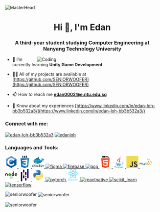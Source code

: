 ![MasterHead](https://api10.iloveimg.com/v1/download/4cpnykr1jkfcr9mjgx3b4g4bpkz2559mjzdq0snAbtrl6g0bgnw8dm5tr4n8xc7w60k8ktw87pw8rfs47nls2lA5lw0fv9m48bhz2ybsqzvh3kg7qbkAy9dp3pf5ycvkm5ftxApjt2dwrr0f2w8jfd1rmzt7z49bAm2ypqbp0qttk8mztcmq)
<h1 align="center">Hi 👋, I'm Edan</h1>
<h3 align="center">A third-year student studying Computer Engineering at Nanyang Technology University</h3>
<img align="right" alt="Coding" width="400" src="https://media.tenor.com/-UygBh3nnfEAAAAC/coding.gif">

- 🌱 I’m currently learning **Unity Game Development**

- 👨‍💻 All of my projects are available at [https://github.com/SENIORWOOFER](https://github.com/SENIORWOOFER)

- 📫 How to reach me **edan0002@e.ntu.edu.sg**

- 📄 Know about my experiences [https://www.linkedin.com/in/edan-loh-bb3b532a3/](https://www.linkedin.com/in/edan-loh-bb3b532a3/)

<h3 align="left">Connect with me:</h3>
<p align="left">
<a href="https://linkedin.com/in/edan-loh-bb3b532a3" target="blank"><img align="center" src="https://raw.githubusercontent.com/rahuldkjain/github-profile-readme-generator/master/src/images/icons/Social/linked-in-alt.svg" alt="edan-loh-bb3b532a3" height="30" width="40" /></a>
<a href="https://instagram.com/edanloh" target="blank"><img align="center" src="https://raw.githubusercontent.com/rahuldkjain/github-profile-readme-generator/master/src/images/icons/Social/instagram.svg" alt="edanloh" height="30" width="40" /></a>
</p>

<h3 align="left">Languages and Tools:</h3>
<p align="left"> <a href="https://www.cprogramming.com/" target="_blank" rel="noreferrer"> <img src="https://raw.githubusercontent.com/devicons/devicon/master/icons/c/c-original.svg" alt="c" width="40" height="40"/> </a> <a href="https://www.w3schools.com/css/" target="_blank" rel="noreferrer"> <img src="https://raw.githubusercontent.com/devicons/devicon/master/icons/css3/css3-original-wordmark.svg" alt="css3" width="40" height="40"/> </a> <a href="https://www.docker.com/" target="_blank" rel="noreferrer"> <img src="https://raw.githubusercontent.com/devicons/devicon/master/icons/docker/docker-original-wordmark.svg" alt="docker" width="40" height="40"/> </a> <a href="https://www.figma.com/" target="_blank" rel="noreferrer"> <img src="https://www.vectorlogo.zone/logos/figma/figma-icon.svg" alt="figma" width="40" height="40"/> </a> <a href="https://firebase.google.com/" target="_blank" rel="noreferrer"> <img src="https://www.vectorlogo.zone/logos/firebase/firebase-icon.svg" alt="firebase" width="40" height="40"/> </a> <a href="https://cloud.google.com" target="_blank" rel="noreferrer"> <img src="https://www.vectorlogo.zone/logos/google_cloud/google_cloud-icon.svg" alt="gcp" width="40" height="40"/> </a> <a href="https://www.w3.org/html/" target="_blank" rel="noreferrer"> <img src="https://raw.githubusercontent.com/devicons/devicon/master/icons/html5/html5-original-wordmark.svg" alt="html5" width="40" height="40"/> </a> <a href="https://www.java.com" target="_blank" rel="noreferrer"> <img src="https://raw.githubusercontent.com/devicons/devicon/master/icons/java/java-original.svg" alt="java" width="40" height="40"/> </a> <a href="https://developer.mozilla.org/en-US/docs/Web/JavaScript" target="_blank" rel="noreferrer"> <img src="https://raw.githubusercontent.com/devicons/devicon/master/icons/javascript/javascript-original.svg" alt="javascript" width="40" height="40"/> </a> <a href="https://www.mysql.com/" target="_blank" rel="noreferrer"> <img src="https://raw.githubusercontent.com/devicons/devicon/master/icons/mysql/mysql-original-wordmark.svg" alt="mysql" width="40" height="40"/> </a> <a href="https://nodejs.org" target="_blank" rel="noreferrer"> <img src="https://raw.githubusercontent.com/devicons/devicon/master/icons/nodejs/nodejs-original-wordmark.svg" alt="nodejs" width="40" height="40"/> </a> <a href="https://pandas.pydata.org/" target="_blank" rel="noreferrer"> <img src="https://raw.githubusercontent.com/devicons/devicon/2ae2a900d2f041da66e950e4d48052658d850630/icons/pandas/pandas-original.svg" alt="pandas" width="40" height="40"/> </a> <a href="https://www.python.org" target="_blank" rel="noreferrer"> <img src="https://raw.githubusercontent.com/devicons/devicon/master/icons/python/python-original.svg" alt="python" width="40" height="40"/> </a> <a href="https://pytorch.org/" target="_blank" rel="noreferrer"> <img src="https://www.vectorlogo.zone/logos/pytorch/pytorch-icon.svg" alt="pytorch" width="40" height="40"/> </a> <a href="https://reactjs.org/" target="_blank" rel="noreferrer"> <img src="https://raw.githubusercontent.com/devicons/devicon/master/icons/react/react-original-wordmark.svg" alt="react" width="40" height="40"/> </a> <a href="https://reactnative.dev/" target="_blank" rel="noreferrer"> <img src="https://reactnative.dev/img/header_logo.svg" alt="reactnative" width="40" height="40"/> </a> <a href="https://scikit-learn.org/" target="_blank" rel="noreferrer"> <img src="https://upload.wikimedia.org/wikipedia/commons/0/05/Scikit_learn_logo_small.svg" alt="scikit_learn" width="40" height="40"/> </a> <a href="https://www.tensorflow.org" target="_blank" rel="noreferrer"> <img src="https://www.vectorlogo.zone/logos/tensorflow/tensorflow-icon.svg" alt="tensorflow" width="40" height="40"/> </a> </p>

<p><img align="left" src="https://github-readme-stats.vercel.app/api/top-langs?username=seniorwoofer&show_icons=true&locale=en&layout=compact" alt="seniorwoofer" /></p>

<p>&nbsp;<img align="center" src="https://github-readme-stats.vercel.app/api?username=seniorwoofer&show_icons=true&locale=en" alt="seniorwoofer" /></p>

<p><img align="center" src="https://github-readme-streak-stats.herokuapp.com/?user=seniorwoofer&" alt="seniorwoofer" /></p>
